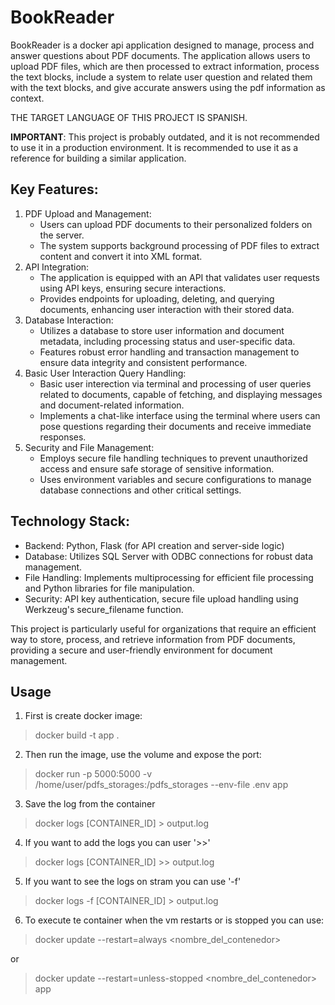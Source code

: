 # BookReader
BookReader is a docker api application designed to manage, process and answer questions about PDF documents. The application allows users to upload PDF files, which are then processed to extract information, process the text blocks, include a system to relate user question and related them with the text blocks, and give accurate answers using the pdf information as context.

THE TARGET LANGUAGE OF THIS PROJECT IS SPANISH.

**IMPORTANT**: This project is probably outdated, and it is not recommended to use it in a production environment. It is recommended to use it as a reference for building a similar application.

## Key Features:
1. PDF Upload and Management:
    * Users can upload PDF documents to their personalized folders on the server.
    * The system supports background processing of PDF files to extract content and convert it into XML format.
2. API Integration:
    * The application is equipped with an API that validates user requests using API keys, ensuring secure interactions.
    * Provides endpoints for uploading, deleting, and querying documents, enhancing user interaction with their stored data.
3. Database Interaction:
    * Utilizes a database to store user information and document metadata, including processing status and user-specific data.
    * Features robust error handling and transaction management to ensure data integrity and consistent performance.
4. Basic User Interaction Query Handling:
    * Basic user interection via terminal and  processing of user queries related to documents, capable of fetching, and displaying messages and document-related information.
    * Implements a chat-like interface using the terminal where users can pose questions regarding their documents and receive immediate responses.
5. Security and File Management:
    * Employs secure file handling techniques to prevent unauthorized access and ensure safe storage of sensitive information.
    * Uses environment variables and secure configurations to manage database connections and other critical settings.

## Technology Stack:

- Backend: Python, Flask (for API creation and server-side logic)
- Database: Utilizes SQL Server with ODBC connections for robust data management.
- File Handling: Implements multiprocessing for efficient file processing and Python libraries for file manipulation.
- Security: API key authentication, secure file upload handling using Werkzeug's secure_filename function.

This project is particularly useful for organizations that require an efficient way to store, process, and retrieve information from PDF documents, providing a secure and user-friendly environment for document management.

## Usage
1. First is create docker image:
> docker build -t app .
2. Then run the image, use the volume and expose the port:
> docker run -p 5000:5000 -v /home/user/pdfs_storages:/pdfs_storages --env-file .env app
3. Save the log from the container
> docker logs [CONTAINER_ID] > output.log
4. If you want to add the logs you can user '>>'
> docker logs [CONTAINER_ID] >> output.log
5. If you want to see the logs on stram you can use '-f'
> docker logs -f [CONTAINER_ID] > output.log
6. To execute te container when the vm restarts or is stopped you can use:
> docker update --restart=always <nombre_del_contenedor>

or

> docker update --restart=unless-stopped <nombre_del_contenedor> app